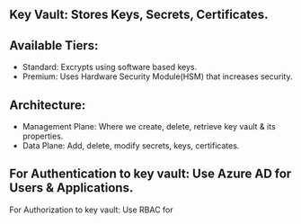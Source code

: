 Key Vault: Stores Keys, Secrets, Certificates.
--
Available Tiers:
--
* Standard: Excrypts using software based keys.
* Premium: Uses Hardware Security Module(HSM) that increases security.

Architecture:
--
* Management Plane: Where we create, delete, retrieve key vault & its properties.
* Data Plane: Add, delete, modify secrets, keys, certificates.

For Authentication to key vault: Use Azure AD for Users & Applications.
--
For Authorization to key vault: Use RBAC for
